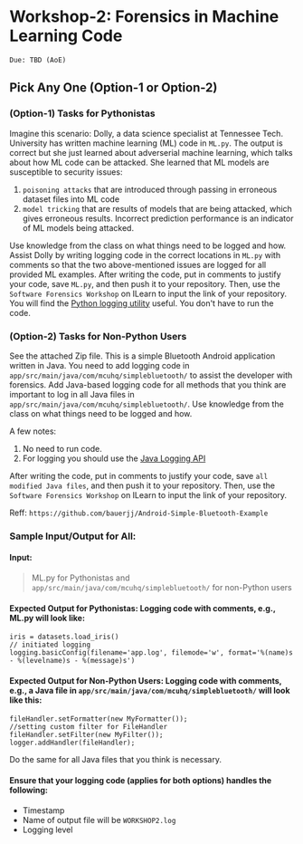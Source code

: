 # Workshop-2: Forensics in Machine Learning Code 

`Due: TBD (AoE) `


## Pick Any One  (Option-1 or Option-2) 

### (Option-1) Tasks for Pythonistas  

Imagine this scenario: Dolly, a data science specialist at Tennessee Tech. University has written machine learning (ML) code in `ML.py`. The output is correct but she just learned about adverserial machine learning, which talks about how ML code can be attacked. She learned that 
ML models are susceptible to security issues:  

1. `poisoning attacks` that are introduced through passing in erroneous dataset files into ML code 
2. `model tricking` that are results of models that are being attacked, which gives erroneous results. Incorrect prediction performance is an indicator of ML models being attacked.  

Use knowledge from the class on what things need to be logged and how. Assist Dolly by writing logging code in the correct locations in `ML.py` with comments so that the two above-mentioned issues are logged 
for all provided ML examples. After writing the code, put in comments to justify your code, save `ML.py`, and then push it to your repository. Then, use the `Software Forensics Workshop` on ILearn to input the link of your repository. You will find the [Python logging utility](https://docs.python.org/3/library/logging.html) useful. You don't have to run the code. 


###  (Option-2) Tasks for Non-Python Users    

See the attached Zip file. This is a simple Bluetooth Android application written in Java. You need to add logging code in `app/src/main/java/com/mcuhq/simplebluetooth/` to assist the developer with forensics. Add Java-based logging code for all methods that you think are important to log in all Java files in `app/src/main/java/com/mcuhq/simplebluetooth/`. Use knowledge from the class on what things need to be logged and how.    

A few notes: 
1. No need to run code. 
2. For logging you should use the [Java Logging API](https://www.vogella.com/tutorials/Logging/article.html) 

After writing the code, put in comments to justify your code, save `all modified Java files`, and then push it to your repository. Then, use the `Software Forensics Workshop` on ILearn to input the link of your repository.  

Reff: `https://github.com/bauerjj/Android-Simple-Bluetooth-Example` 

### Sample Input/Output for All:

#### Input: 

> ML.py for Pythonistas and `app/src/main/java/com/mcuhq/simplebluetooth/` for non-Python users 

#### Expected Output for Pythonistas: Logging code with comments, e.g., ML.py will look like: 

```
iris = datasets.load_iris()
// initiated logging 
logging.basicConfig(filename='app.log', filemode='w', format='%(name)s - %(levelname)s - %(message)s')
```  

#### Expected Output for Non-Python Users: Logging code with comments, e.g., a Java file in `app/src/main/java/com/mcuhq/simplebluetooth/` will look like this: 

```
fileHandler.setFormatter(new MyFormatter());
//setting custom filter for FileHandler
fileHandler.setFilter(new MyFilter());
logger.addHandler(fileHandler);

```

Do the same for all Java files that you think is necessary. 

#### Ensure that your logging code (applies for both options) handles the following: 
- Timestamp 
- Name of output file will be `WORKSHOP2.log` 
- Logging level 

